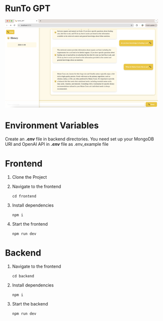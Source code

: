 # RunTo GPT
![IMG](frontend/assets/show.png)
# Environment Variables

Create an _**.env**_ file in backend directories. You need set up your MongoDB URI and OpenAI API in **_.env_** file as .env_example file

# Frontend

1. Clone the Project
    
2. Navigate to the frontend

    `cd frontend`
3. Install dependencies
    
    `npm i `
4. Start the frontend

    `npm run dev`

# Backend

1. Navigate to the frontend

    `cd backend`
2. Install dependencies

    `npm i `
3. Start the backend

   `npm run dev`